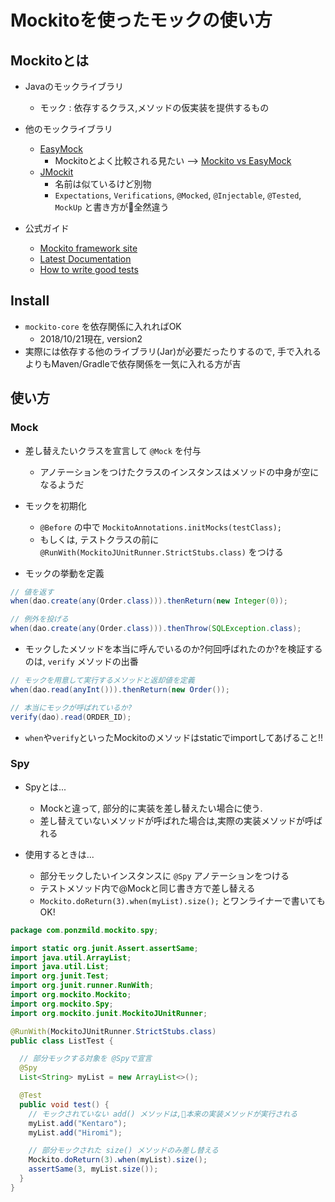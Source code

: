# Mockitoを使ったモックの使い方

## Mockitoとは

- Javaのモックライブラリ
  - モック : 依存するクラス,メソッドの仮実装を提供するもの

- 他のモックライブラリ
  - [EasyMock](http://easymock.org/)
    - Mockitoとよく比較される見たい --> [Mockito vs EasyMock](https://github.com/mockito/mockito/wiki/Mockito-vs-EasyMock)
  - [JMockit](http://jmockit.github.io/)
    - 名前は似ているけど別物
    - `Expectations`, `Verifications`, `@Mocked`, `@Injectable`, `@Tested`, `MockUp` と書き方が全然違う

- 公式ガイド
  - [Mockito framework site](https://site.mockito.org/)
  - [Latest Documentation](https://static.javadoc.io/org.mockito/mockito-core/2.23.0/org/mockito/Mockito.html)
  - [How to write good tests](https://github.com/mockito/mockito/wiki/How-to-write-good-tests)

## Install

- `mockito-core` を依存関係に入れればOK
  - 2018/10/21現在, version2
- 実際には依存する他のライブラリ(Jar)が必要だったりするので, 手で入れるよりもMaven/Gradleで依存関係を一気に入れる方が吉

## 使い方

### Mock

- 差し替えたいクラスを宣言して `@Mock` を付与
  - アノテーションをつけたクラスのインスタンスはメソッドの中身が空になるようだ
- モックを初期化
  - `@Before` の中で `MockitoAnnotations.initMocks(testClass);`
  - もしくは, テストクラスの前に `@RunWith(MockitoJUnitRunner.StrictStubs.class)` をつける

- モックの挙動を定義

```java
// 値を返す
when(dao.create(any(Order.class))).thenReturn(new Integer(0));

// 例外を投げる
when(dao.create(any(Order.class))).thenThrow(SQLException.class);
```

- モックしたメソッドを本当に呼んでいるのか?何回呼ばれたのか?を検証するのは, `verify` メソッドの出番

```java
// モックを用意して実行するメソッドと返却値を定義
when(dao.read(anyInt())).thenReturn(new Order());

// 本当にモックが呼ばれているか?
verify(dao).read(ORDER_ID);
```

- `when`や`verify`といったMockitoのメソッドはstaticでimportしてあげること!!

### Spy

- Spyとは...
  - Mockと違って, 部分的に実装を差し替えたい場合に使う.
  - 差し替えていないメソッドが呼ばれた場合は,実際の実装メソッドが呼ばれる

- 使用するときは...
  - 部分モックしたいインスタンスに `@Spy` アノテーションをつける
  - テストメソッド内で@Mockと同じ書き方で差し替える
  - `Mockito.doReturn(3).when(myList).size();` とワンライナーで書いてもOK!

```java
package com.ponzmild.mockito.spy;

import static org.junit.Assert.assertSame;
import java.util.ArrayList;
import java.util.List;
import org.junit.Test;
import org.junit.runner.RunWith;
import org.mockito.Mockito;
import org.mockito.Spy;
import org.mockito.junit.MockitoJUnitRunner;

@RunWith(MockitoJUnitRunner.StrictStubs.class)
public class ListTest {

  // 部分モックする対象を @Spyで宣言
  @Spy
  List<String> myList = new ArrayList<>();

  @Test
  public void test() {
    // モックされていない add() メソッドは,本来の実装メソッドが実行される
    myList.add("Kentaro");
    myList.add("Hiromi");

    // 部分モックされた size() メソッドのみ差し替える
    Mockito.doReturn(3).when(myList).size();
    assertSame(3, myList.size());
  }
}
```